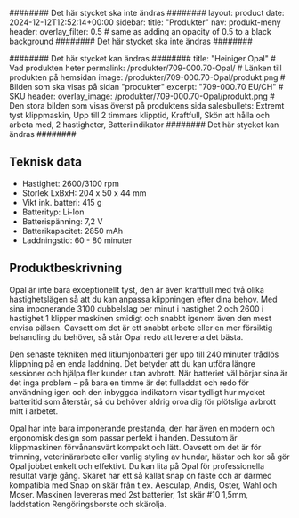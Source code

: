 ######## Det här stycket ska inte ändras ########
layout: product
date: 2024-12-12T12:52:14+00:00
sidebar:
  title: "Produkter"
  nav: produkt-meny
header:
  overlay_filter: 0.5 # same as adding an opacity of 0.5 to a black background
######## Det här stycket ska inte ändras ########


######## Det här stycket kan ändras ########
title: "Heiniger Opal" # Vad produkten heter
permalink: /produkter/709-000.70-Opal/ # Länken till produkten på hemsidan
image: /produkter/709-000.70-Opal/produkt.png # Bilden som ska visas på sidan "produkter"
excerpt: "709-000.70 EU/CH" # SKU
header:
  overlay_image: /produkter/709-000.70-Opal/produkt.png # Den stora bilden som visas överst på produktens sida
salesbullets: Extremt tyst klippmaskin, Upp till 2 timmars klipptid, Kraftfull, Skön att hålla och arbeta med, 2 hastigheter, Batteriindikator
######## Det här stycket kan ändras ########


## Teknisk data
- Hastighet: 2600/3100 rpm
- Storlek LxBxH: 204 x 50 x 44 mm  
- Vikt ink. batteri: 415 g
- Batterityp: Li-Ion   
- Batterispänning: 7,2 V  
- Batterikapacitet: 2850 mAh  
- Laddningstid: 60 - 80 minuter

## Produktbeskrivning
Opal är inte bara exceptionellt tyst, den är även kraftfull med två olika hastighetslägen så att du kan anpassa klippningen efter dina behov. Med sina imponerande 3100 dubbelslag per minut i hastighet 2 och 2600 i hastighet 1 klipper maskinen smidigt och snabbt igenom även den mest envisa pälsen. Oavsett om det är ett snabbt arbete eller en mer försiktig behandling du behöver, så står Opal redo att leverera det bästa.

Den senaste tekniken med litiumjonbatteri ger upp till 240 minuter trådlös klippning på en enda laddning. Det betyder att du kan utföra längre sessioner och hjälpa fler kunder utan avbrott. När batteriet väl börjar sina är det inga problem – på bara en timme är det fulladdat och redo för användning igen och den inbyggda indikatorn visar tydligt hur mycket batteritid som återstår, så du behöver aldrig oroa dig för plötsliga avbrott mitt i arbetet.

Opal har inte bara imponerande prestanda, den har även en modern och ergonomisk design som passar perfekt i handen. Dessutom är klippmaskinen förvånansvärt kompakt och lätt. Oavsett om det är för trimning, veterinärarbete eller vanlig styling av hundar, hästar och kor så gör Opal jobbet enkelt och effektivt. Du kan lita på Opal för professionella resultat varje gång.
Skäret har ett så kallat snap on fäste och är därmed kompatibla med
Snap on skär från t.ex. Aesculap, Andis, Oster, Wahl och Moser.
Maskinen levereras med 2st batterier, 1st skär #10 1,5mm, laddstation
Rengöringsborste och skärolja.

